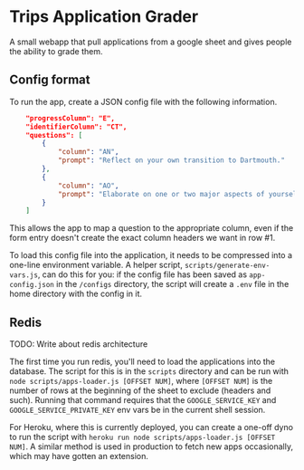 # Trips Application Grader

A small webapp that pull applications from a google sheet and gives people the ability to grade them.

## Config format

To run the app, create a JSON config file with the following information.

```json
	"progressColumn": "E",
	"identifierColumn": "CT",
	"questions": [
		{
			"column": "AN",
			"prompt": "Reflect on your own transition to Dartmouth."
		},
		{
			"column": "AO",
			"prompt": "Elaborate on one or two major aspects of yourself (experiences, identities, perspectives, background, etc.) that affect your approach to being a Trips volunteer."
		}
	]
```

This allows the app to map a question to the appropriate column, even if the form entry doesn't create the exact column headers we want in row #1.

To load this config file into the application, it needs to be compressed into a one-line environment variable. A helper script, `scripts/generate-env-vars.js`, can do this for you: if the config file has been saved as `app-config.json` in the `/configs` directory, the script will create a `.env` file in the home directory with the config in it.

## Redis

TODO: Write about redis architecture

The first time you run redis, you'll need to load the applications into the database. The script for this is in the `scripts` directory and can be run with `node scripts/apps-loader.js [OFFSET NUM]`, where `[OFFSET NUM]` is the number of rows at the beginning of the sheet to exclude (headers and such). Running that command requires that the `GOOGLE_SERVICE_KEY` and `GOOGLE_SERVICE_PRIVATE_KEY` env vars be in the current shell session.

For Heroku, where this is currently deployed, you can create a one-off dyno to run the script with `heroku run node scripts/apps-loader.js [OFFSET NUM]`. A similar method is used in production to fetch new apps occasionally, which may have gotten an extension.
